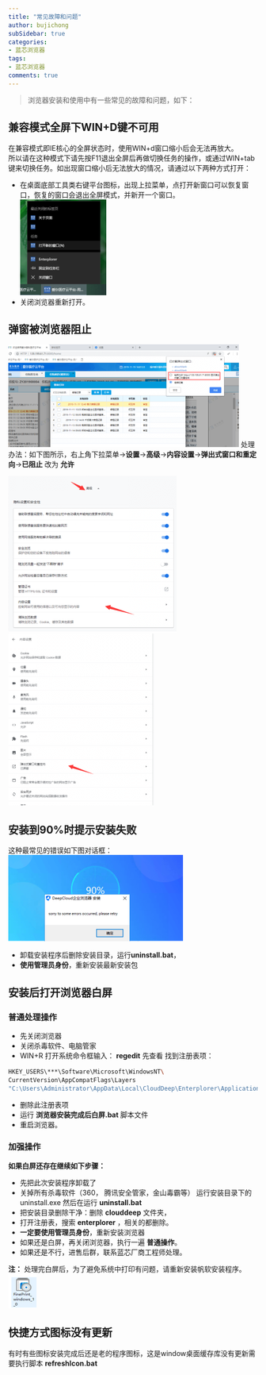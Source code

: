 ```yaml
---
title: "常见故障和问题"
author: bujichong
subSidebar: true
categories:
- 蓝芯浏览器
tags:
- 蓝芯浏览器 
comments: true
---
```

> 浏览器安装和使用中有一些常见的故障和问题，如下：

## 兼容模式全屏下WIN+D键不可用
在兼容模式即IE核心的全屏状态时，使用WIN+d窗口缩小后会无法再放大。  
所以请在这种模式下请先按F11退出全屏后再做切换任务的操作，或通过WIN+tab键来切换任务。如出现窗口缩小后无法放大的情况，请通过以下两种方式打开：
- 在桌面底部工具类右键平台图标，出现上拉菜单，点打开新窗口可以恢复窗口，恢复的窗口会退出全屏模式，并新开一个窗口。
![新开一个窗口](/bluecore/17.png)
- 关闭浏览器重新打开。

## 弹窗被浏览器阻止
![弹窗被浏览器阻止](/bluecore/18.png)
处理办法：如下图所示，右上角下拉菜单->**设置**->**高级**->**内容设置**->**弹出式窗口和重定向**->**已阻止** 改为 **允许**
<div class="imgbox">

![](/bluecore/20.png)
![](/bluecore/22.png)
</div>

## 安装到90%时提示安装失败
这种最常见的错误如下图对话框：
![](/bluecore/23.png)
- 卸载安装程序后删除安装目录，运行**uninstall.bat**，  
- **使用管理员身份**，重新安装最新安装包

## 安装后打开浏览器白屏
### 普通处理操作
- 先关闭浏览器
- 关闭杀毒软件、电脑管家
- WIN+R 打开系统命令框输入： **regedit** 先查看
找到注册表项：
``` bash
HKEY_USERS\***\Software\Microsoft\WindowsNT\
CurrentVersion\AppCompatFlags\Layers 
"C:\Users\Administrator\AppData\Local\CloudDeep\Enterplorer\Application\enterplorer.exe"="RUNASADMIN"
```
- 删除此注册表项
- 运行 **浏览器安装完成后白屏.bat** 脚本文件
- 重启浏览器。

### 加强操作
**如果白屏还存在继续如下步骤：**
- 先把此次安装程序卸载了
- 关掉所有杀毒软件（360， 腾讯安全管家，金山毒霸等）
运行安装目录下的uninstall.exe 然后在运行 **uninstall.bat**
- 把安装目录删除干净：删除 **clouddeep** 文件夹，
- 打开注册表，搜索 **enterplorer** ，相关的都删除。
- **一定要使用管理员身份**，重新安装浏览器
- 如果还是白屏，再关闭浏览器，执行一遍 **普通操作**。
- 如果还是不行，进售后群，联系蓝芯厂商工程师处理。

**注：** 处理完白屏后，为了避免系统中打印有问题，请重新安装帆软安装程序。
![](/bluecore/25.png)
## 快捷方式图标没有更新
有时有些图标安装完成后还是老的程序图标，这是window桌面缓存库没有更新需要执行脚本 **refreshIcon.bat**